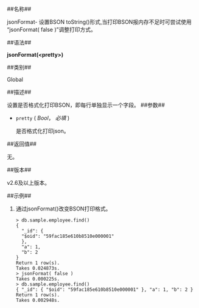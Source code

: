 ##名称##

jsonFormat- 设置BSON toString()形式,当打印BSON报内存不足时可尝试使用 “jsonFormat( false )”调整打印方式。

##语法##

**jsonFormat(\<pretty\>)**

##类别##

Global

##描述##

设置是否格式化打印BSON，即每行单独显示一个字段。
##参数##

* `pretty` ( *Bool*， *必填* )

  是否格式化打印json。

##返回值##

无。

##版本##

v2.6及以上版本。

##示例##

1. 通过jsonFormat()改变BSON打印格式。

	```lang-javascript
  	> db.sample.employee.find()
    {
      "_id": {
      "$oid": "59fac185e610b8510e000001"
      },
      "a": 1,
      "b": 2
    }
    Return 1 row(s).
    Takes 0.024873s.
    > jsonFormat( false )
    Takes 0.000225s.
    > db.sample.employee.find()
    { "_id": { "$oid": "59fac185e610b8510e000001" }, "a": 1, "b": 2 }
    Return 1 row(s).
    Takes 0.002948s.
  	```
